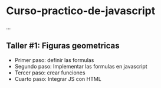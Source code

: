 # Curso-practico-de-javascript

...

## Taller  #1: Figuras geometricas

- Primer paso: definir las formulas
- Segundo paso: Implementar las formulas en javascript
- Tercer paso: crear funciones
- Cuarto paso: Integrar JS con HTML